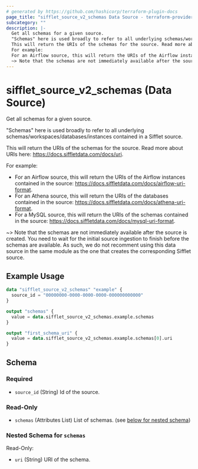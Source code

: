 ```yaml
---
# generated by https://github.com/hashicorp/terraform-plugin-docs
page_title: "sifflet_source_v2_schemas Data Source - terraform-provider-sifflet"
subcategory: ""
description: |-
  Get all schemas for a given source.
  "Schemas" here is used broadly to refer to all underlying schemas/workspaces/databases/instances contained in a Sifflet source.
  This will return the URIs of the schemas for the source. Read more about URIs here: https://docs.siffletdata.com/docs/uri.
  For example:
  For an Airflow source, this will return the URIs of the Airflow instances contained in the source: https://docs.siffletdata.com/docs/airflow-uri-format.For an Athena source, this will return the URIs of the databases contained in the source: https://docs.siffletdata.com/docs/athena-uri-format.For a MySQL source, this will return the URIs of the schemas contained in the source: https://docs.siffletdata.com/docs/mysql-uri-format.
  ~> Note that the schemas are not immediately available after the source is created. You need to wait for the initial source ingestion to finish before the schemas are available. As such, we do not recomment using this data source in the same module as the one that creates the corresponding Sifflet source.
---
```


# sifflet_source_v2_schemas (Data Source)

Get all schemas for a given source.

"Schemas" here is used broadly to refer to all underlying schemas/workspaces/databases/instances contained in a Sifflet source.

This will return the URIs of the schemas for the source. Read more about URIs here: https://docs.siffletdata.com/docs/uri.

For example:
- For an Airflow source, this will return the URIs of the Airflow instances contained in the source: https://docs.siffletdata.com/docs/airflow-uri-format.
- For an Athena source, this will return the URIs of the databases contained in the source: https://docs.siffletdata.com/docs/athena-uri-format.
- For a MySQL source, this will return the URIs of the schemas contained in the source: https://docs.siffletdata.com/docs/mysql-uri-format.

~> Note that the schemas are not immediately available after the source is created. You need to wait for the initial source ingestion to finish before the schemas are available. As such, we do not recomment using this data source in the same module as the one that creates the corresponding Sifflet source.

## Example Usage

```terraform
data "sifflet_source_v2_schemas" "example" {
  source_id = "00000000-0000-0000-0000-000000000000"
}

output "schemas" {
  value = data.sifflet_source_v2_schemas.example.schemas
}

output "first_schema_uri" {
  value = data.sifflet_source_v2_schemas.example.schemas[0].uri
}
```

<!-- schema generated by tfplugindocs -->
## Schema

### Required

- `source_id` (String) Id of the source.

### Read-Only

- `schemas` (Attributes List) List of schemas. (see [below for nested schema](#nestedatt--schemas))

<a id="nestedatt--schemas"></a>
### Nested Schema for `schemas`

Read-Only:

- `uri` (String) URI of the schema.
